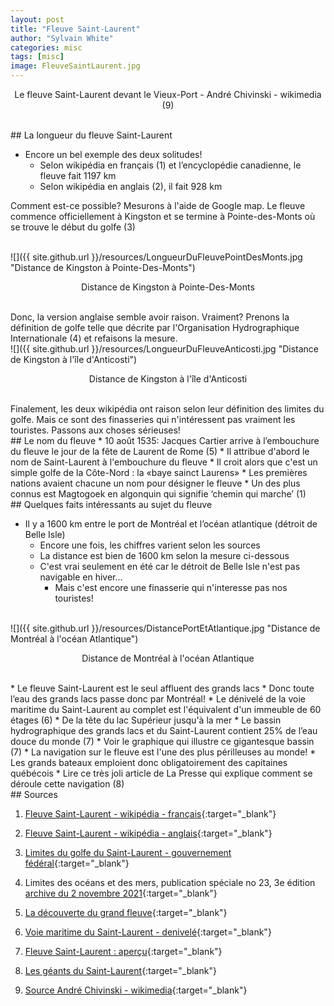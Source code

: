 ```yaml
---
layout: post
title: "Fleuve Saint-Laurent"
author: "Sylvain White"
categories: misc
tags: [misc]
image: FleuveSaintLaurent.jpg
---
```

<p style="text-align: center;">Le fleuve Saint-Laurent devant le Vieux-Port - André Chivinski - wikimedia (9)</p>

<br/>
## La longueur du fleuve Saint-Laurent

* Encore un bel exemple des deux solitudes!
    * Selon wikipédia en français (1) et l’encyclopédie canadienne, le fleuve fait 1197 km
    * Selon wikipédia en anglais (2), il fait 928 km

Comment est-ce possible? Mesurons à l'aide de Google map. Le fleuve commence officiellement à Kingston et se termine à Pointe-des-Monts où se trouve le début du golfe (3)

<br/>
![]({{ site.github.url }}/resources/LongueurDuFleuvePointDesMonts.jpg "Distance de Kingston à Pointe-Des-Monts")

<p style="text-align: center;">Distance de Kingston à Pointe-Des-Monts</p>

<br/>
Donc, la version anglaise semble avoir raison. Vraiment? Prenons la définition de golfe telle que décrite par l'Organisation Hydrographique Internationale (4) et refaisons la mesure.

<br/>
![]({{ site.github.url }}/resources/LongueurDuFleuveAnticosti.jpg "Distance de Kingston à l'île d'Anticosti")

<p style="text-align: center;">Distance de Kingston à l'île d'Anticosti</p>

<br/>
Finalement, les deux wikipédia ont raison selon leur définition des limites du golfe.
Mais ce sont des finasseries qui n'intéressent pas vraiment les touristes. Passons aux choses sérieuses!

<br/>
## Le nom du fleuve
* 10 août 1535: Jacques Cartier arrive à l’embouchure du fleuve le jour de la fête de Laurent de Rome (5)
    * Il attribue d'abord le nom de Saint-Laurent à l'embouchure du fleuve
    * Il croit alors que c'est un simple golfe de la Côte-Nord : la «baye sainct Laurens»
* Les premières nations avaient chacune un nom pour désigner le fleuve
    * Un des plus connus est Magtogoek en algonquin qui signifie ‘chemin qui marche’ (1)

<br/>
## Quelques faits intéressants au sujet du fleuve

* Il y a 1600 km entre le port de Montréal et l’océan atlantique (détroit de Belle Isle)
    * Encore une fois, les chiffres varient selon les sources
    * La distance est bien de 1600 km selon la mesure ci-dessous
    * C'est vrai seulement en été car le détroit de Belle Isle n'est pas navigable en hiver...
        * Mais c'est encore une finasserie qui n'interesse pas nos touristes!

<br/>
![]({{ site.github.url }}/resources/DistancePortEtAtlantique.jpg "Distance de Montréal à l'océan Atlantique")

<p style="text-align: center;">Distance de Montréal à l'océan Atlantique</p>

<br/>
* Le fleuve Saint-Laurent est le seul affluent des grands lacs
    * Donc toute l’eau des grands lacs passe donc par Montréal!
* Le dénivelé de la voie maritime du Saint-Laurent au complet est l'équivalent d'un immeuble de 60 étages (6)
    * De la tête du lac Supérieur jusqu'à la mer
* Le bassin hydrographique des grands lacs et du Saint-Laurent contient 25% de l’eau douce du monde (7)
    * Voir le graphique qui illustre ce gigantesque bassin (7)
* La navigation sur le fleuve est l'une des plus périlleuses au monde!
    * Les grands bateaux emploient donc obligatoirement des capitaines québécois
    * Lire ce très joli article de La Presse qui explique comment se déroule cette navigation (8)

<br/>
## Sources

1. [Fleuve Saint-Laurent - wikipédia - français](https://fr.wikipedia.org/wiki/Fleuve_Saint-Laurent){:target="_blank"}

2. [Fleuve Saint-Laurent - wikipédia - anglais](https://en.wikipedia.org/wiki/St._Lawrence_River){:target="_blank"}

3. [Limites du golfe du Saint-Laurent - gouvernement fédéral](https://www.qc.dfo-mpo.gc.ca/fr/lestuaire-et-le-golfe-du-saint-laurent){:target="_blank"}

4. Limites des océans et des mers, publication spéciale no 23, 3e édition [archive du 2 novembre 2021](https://archive.wikiwix.com/cache/index2.php?url=http%3A%2F%2Fwww.iho.int%2Fiho_pubs%2Fstandard%2FS-23%2FS-23_Ed3_1953_FR.pdf%2Findex.html#federation=archive.wikiwix.com&tab=url){:target="_blank"}

5. [La découverte du grand fleuve](https://www.erudit.org/en/journals/hq/2000-v6-n2-hq1057497/11306ac.pdf){:target="_blank"}

6. [Voie maritime du Saint-Laurent - denivelé](https://grandslacs-voiemaritime.com/wp-content/themes/slsmc/seaway-timeline-page/images/vital_waterway_fr.jpg){:target="_blank"}

7. [Fleuve Saint-Laurent : aperçu](https://www.canada.ca/fr/environnement-changement-climatique/services/fleuve-saint-laurent.html){:target="_blank"}

8. [Les géants du Saint-Laurent](https://ici.radio-canada.ca/recit-numerique/5436/fleuve-pilotes-saint-laurent-navigation-maritime-risques-hiver-transport-conteneurs-marchandises){:target="_blank"}

9. [Source André Chivinski - wikimedia](https://commons.wikimedia.org/wiki/File:Montr%C3%A9al_302_(35877228203).jpg){:target="_blank"}



